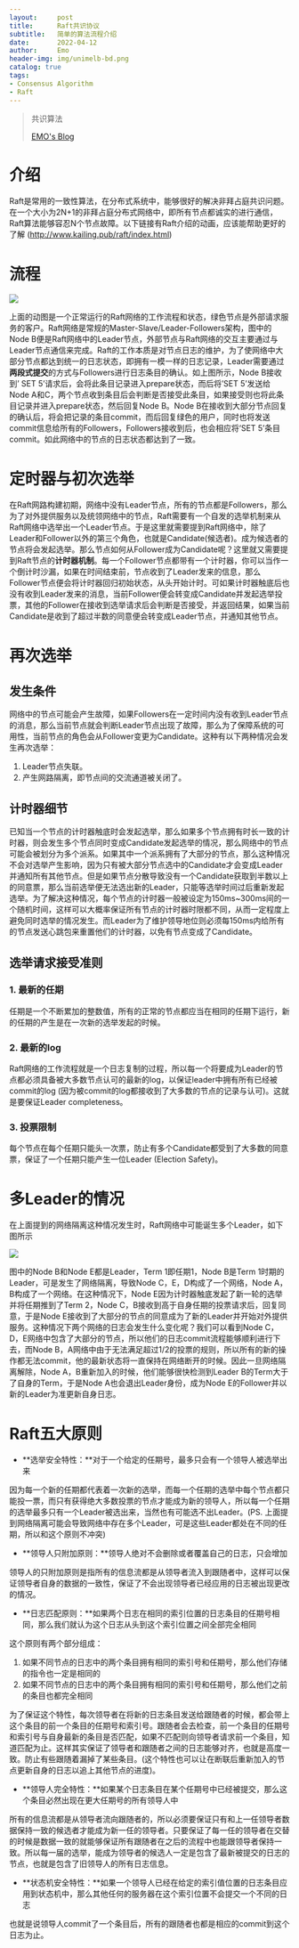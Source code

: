 ```yaml
---
layout:     post
title:      Raft共识协议
subtitle:   简单的算法流程介绍
date:       2022-04-12
author:     Emo
header-img: img/unimelb-bd.png
catalog: true
tags:
- Consensus Algorithm
- Raft
---
```


> 共识算法
>
> [EMO's Blog](https://emosama.github.io/)

# 介绍

Raft是常用的一致性算法，在分布式系统中，能够很好的解决非拜占庭共识问题。在一个大小为2N+1的非拜占庭分布式网络中，即所有节点都诚实的进行通信，Raft算法能够容忍N个节点故障。以下链接有Raft介绍的动画，应该能帮助更好的了解 (<http://www.kailing.pub/raft/index.html>)

# 流程

<img src="{{site.url}}/img/2022-04-12-Raft共识算法/1.gif">

上面的动图是一个正常运行的Raft网络的工作流程和状态，绿色节点是外部请求服务的客户。Raft网络是常规的Master-Slave/Leader-Followers架构，图中的Node B便是Raft网络中的Leader节点，外部节点与Raft网络的交互主要通过与Leader节点通信来完成。Raft的工作本质是对节点日志的维护，为了使网络中大部分节点都达到统一的日志状态，即拥有一模一样的日志记录，Leader需要通过**两段式提交**的方式与Followers进行日志条目的确认。如上图所示，Node B接收到’ SET 5’请求后，会将此条目记录进入prepare状态，而后将’SET 5’发送给Node A和C，两个节点收到条目后会判断是否接受此条目，如果接受则也将此条目记录并进入prepare状态，然后回复Node B。Node B在接收到大部分节点回复的确认后，将会把记录的条目commit，而后回复绿色的用户，同时也将发送commit信息给所有的Followers，Followers接收到后，也会相应将‘SET 5’条目commit。如此网络中的节点的日志状态都达到了一致。

# 定时器与初次选举

在Raft网路构建初期，网络中没有Leader节点，所有的节点都是Followers，那么为了对外提供服务以及统领网络中的节点，Raft需要有一个自发的选举机制来从Raft网络中选举出一个Leader节点。于是这里就需要提到Raft网络中，除了Leader和Follower以外的第三个角色，也就是Candidate(候选者)。成为候选者的节点将会发起选举。那么节点如何从Follower成为Candidate呢？这里就又需要提到Raft节点的**计时器机制**。每一个Follower节点都带有一个计时器，你可以当作一个倒计时沙漏，如果在时间结束前，节点收到了Leader发来的信息，那么Follower节点便会将计时器回归初始状态，从头开始计时。可如果计时器触底后也没有收到Leader发来的消息，当前Follower便会转变成Candidate并发起选举投票，其他的Follower在接收到选举请求后会判断是否接受，并返回结果，如果当前Candidate是收到了超过半数的同意便会转变成Leader节点，并通知其他节点。

# 再次选举

## 发生条件

网络中的节点可能会产生故障，如果Followers在一定时间内没有收到Leader节点	的消息，那么当前节点就会判断Leader节点出现了故障，那么为了保障系统的可用性，当前节点的角色会从Follower变更为Candidate。这种有以下两种情况会发生再次选举：

1. Leader节点失联。
2. 产生网路隔离，即节点间的交流通道被关闭了。

## 计时器细节

已知当一个节点的计时器触底时会发起选举，那么如果多个节点拥有时长一致的计时器，则会发生多个节点同时变成Candidate发起选举的情况，那么网络中的节点可能会被划分为多个派系。如果其中一个派系拥有了大部分的节点，那么这种情况不会对选举产生影响，因为只有被大部分节点选中的Candidate才会变成Leader并通知所有其他节点。但是如果节点分散导致没有一个Candidate获取到半数以上的同意票，那么当前选举便无法选出新的Leader，只能等选举时间过后重新发起选举。为了解决这种情况，每个节点的计时器一般被设定为150ms~300ms间的一个随机时间，这样可以大概率保证所有节点的计时器时限都不同，从而一定程度上避免同时选举的情况发生。而Leader为了维护领导地位则必须每150ms内给所有的节点发送心跳包来重置他们的计时器，以免有节点变成了Candidate。

## 选举请求接受准则

### 1. 最新的任期

任期是一个不断累加的整数值，所有的正常的节点都应当在相同的任期下运行，新的任期的产生是在一次新的选举发起的时候。

### 2. 最新的log

Raft网络的工作流程就是一个日志复制的过程，所以每一个将要成为Leader的节点都必须具备被大多数节点认可的最新的log，以保证leader中拥有所有已经被commit的log (因为被commit的log都接收到了大多数的节点的记录与认可)。这就是要保证Leader completeness。

### 3. 投票限制

每个节点在每个任期只能头一次票，防止有多个Candidate都受到了大多数的同意票，保证了一个任期只能产生一位Leader (Election Safety)。

# 多Leader的情况

在上面提到的网络隔离这种情况发生时，Raft网络中可能诞生多个Leader，如下图所示

<img src="{{site.url}}/img/2022-04-12-Raft共识算法/2.gif">

图中的Node B和Node E都是Leader，Term 1即任期1，Node B是Term 1时期的Leader，可是发生了网络隔离，导致Node C，E，D构成了一个网络，Node A，B构成了一个网络。在这种情况下，Node E因为计时器触底发起了新一轮的选举并将任期推到了Term 2，Node C，B接收到高于自身任期的投票请求后，回复同意，于是Node E接收到了大部分的节点的同意成为了新的Leader并开始对外提供服务。这种情况下两个网络的日志会发生什么变化呢？我们可以看到Node C，D，E网络中包含了大部分的节点，所以他们的日志commit流程能够顺利进行下去，而Node B，A网络中由于无法满足超过1/2的投票的规则，所以所有的新的操作都无法commit，他的最新状态将一直保持在网络断开的时候。因此一旦网络隔离解除，Node A，B重新加入的时候，他们能够很快检测到Leader B的Term大于了自身的Term，于是Node A也会退出Leader身份，成为Node E的Follower并以新的Leader为准更新自身日志。

# Raft五大原则

- **选举安全特性：**对于一个给定的任期号，最多只会有一个领导人被选举出来

因为每一个新的任期都代表着一次新的选举，而每一个任期的选举中每个节点都只能投一票，而只有获得绝大多数投票的节点才能成为新的领导人，所以每一个任期的选举最多只有一个Leader被选出来，当然也有可能选不出Leader。(PS. 上面提到网络隔离可能会导致网络中存在多个Leader，可是这些Leader都处在不同的任期，所以和这个原则不冲突)

- **领导人只附加原则：**领导人绝对不会删除或者覆盖自己的日志，只会增加

领导人的只附加原则是指所有的信息流都是从领导者流入到跟随者中，这样可以保证领导者自身的数据的一致性，保证了不会出现领导者已经应用的日志被出现更改的情况。

- **日志匹配原则：**如果两个日志在相同的索引位置的日志条目的任期号相同，那么我们就认为这个日志从头到这个索引位置之间全部完全相同

这个原则有两个部分组成：

1. 如果不同节点的日志中的两个条目拥有相同的索引号和任期号，那么他们存储的指令也一定是相同的
2. 如果不同节点的日志中的两个条目拥有相同的索引号和任期号，那么他们之前的条目也都完全相同

为了保证这个特性，每次领导者在将新的日志条目发送给跟随者的时候，都会带上这个条目的前一个条目的任期号和索引号。跟随者会去检查，前一个条目的任期号和索引号与自身最新的条目是否匹配，如果不匹配则向领导者请求前一个条目，知道匹配为止。这样其实保证了领导者和跟随者之间的日志能够对齐，也就是高度一致。防止有些跟随着漏掉了某些条目。(这个特性也可以让在断联后重新加入的节点更新自身的日志以追上其他节点的进度)。

- **领导人完全特性：**如果某个日志条目在某个任期号中已经被提交，那么这个条目必然出现在更大任期号的所有领导人中

所有的信息流都是从领导者流向跟随者的，所以必须要保证只有和上一任领导者数据保持一致的候选者才能成为新一任的领导者。只要保证了每一任的领导者在交替的时候是数据一致的就能够保证所有跟随者在之后的流程中也能跟领导者保持一致。所以每一届的选举，能成为领导者的候选人一定是包含了最新被提交的日志的节点，也就是包含了旧领导人的所有日志信息。

- **状态机安全特性：**如果一个领导人已经在给定的索引值位置的日志条目应用到状态机中，那么其他任何的服务器在这个索引位置不会提交一个不同的日志

也就是说领导人commit了一个条目后，所有的跟随者也都是相应的commit到这个日志为止。
